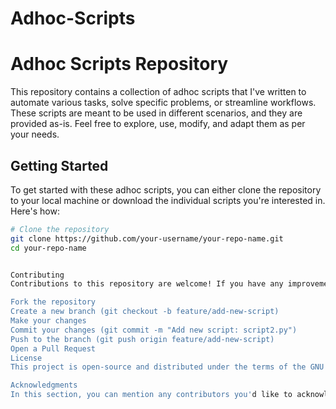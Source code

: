 # Adhoc-Scripts

# Adhoc Scripts Repository

This repository contains a collection of adhoc scripts that I've written to automate various tasks, solve specific problems, or streamline workflows. These scripts are meant to be used in different scenarios, and they are provided as-is. Feel free to explore, use, modify, and adapt them as per your needs.

## Getting Started

To get started with these adhoc scripts, you can either clone the repository to your local machine or download the individual scripts you're interested in. Here's how:

```bash
# Clone the repository
git clone https://github.com/your-username/your-repo-name.git
cd your-repo-name


Contributing
Contributions to this repository are welcome! If you have any improvements or additional adhoc scripts that you'd like to share, please follow these steps:

Fork the repository
Create a new branch (git checkout -b feature/add-new-script)
Make your changes
Commit your changes (git commit -m "Add new script: script2.py")
Push to the branch (git push origin feature/add-new-script)
Open a Pull Request
License
This project is open-source and distributed under the terms of the GNU General Public License v3.0. See the LICENSE file for more details.

Acknowledgments
In this section, you can mention any contributors you'd like to acknowledge or any external libraries or resources you've used to create your scripts.

